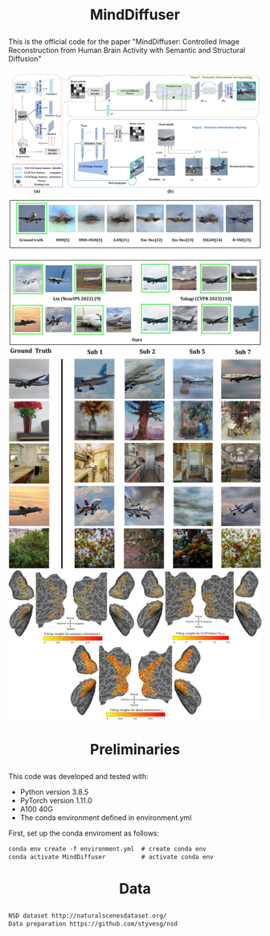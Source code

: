 # <p align="center">  MindDiffuser  </p> 
This is the official code for the paper "MindDiffuser: Controlled Image Reconstruction from Human Brain Activity with Semantic and Structural Diffusion"<br>

![](https://github.com/ReedOnePeck/MindDiffuser/blob/main/Images/overview.png)<br>
![](https://github.com/ReedOnePeck/MindDiffuser/blob/main/Images/plane_00.png)<br>
![](https://github.com/ReedOnePeck/MindDiffuser/blob/main/Images/four_sub_00.png)<br>
![](https://github.com/ReedOnePeck/MindDiffuser/blob/main/Images/cortex_sub2_00.png)<br>

# <p align="center">  Preliminaries  </p> 
This code was developed and tested with:

*  Python version 3.8.5
*  PyTorch version 1.11.0
*  A100 40G
*  The conda environment defined in environment.yml


First, set up the conda enviroment as follows:<br>

    conda env create -f environment.yml  # create conda env
    conda activate MindDiffuser          # activate conda env

# <p align="center">  Data  </p> 
    NSD dataset http://naturalscenesdataset.org/
    Data preparation https://github.com/styvesg/nsd
